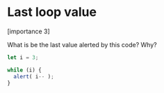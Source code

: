 # Last loop value

[importance 3]

What is be the last value alerted by this code? Why?

```js
let i = 3;

while (i) {
  alert( i-- );
}
```

